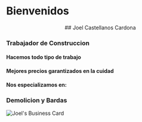 # Bienvenidos
<p align="center">
## Joel Castellanos Cardona
 

### Trabajador de Construccion

#### Hacemos todo tipo de trabajo
#### Mejores precios garantizados en la cuidad
#### Nos especializamos en: 

### Demolicion y Bardas
        
<img src="https://media.istockphoto.com/vectors/home-repair-logo-vector-illustrations-vector-id1151561707?k=20&m=1151561707&s=612x612&w=0&h=CP0N_NONisD9On5Ge9UIow6tn_A52gGbOm1wiIMmoZ8=" alt="Joel's Business Card">
</p>
 
